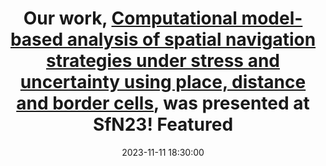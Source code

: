 ---
title: >-
    Our work, <a href="/academic-homepage/assets/images/docs/FENS2024.pdf">Computational model-based analysis of spatial navigation strategies under stress and uncertainty using place, distance and border cells</a>, was presented at <b>SfN23</b>!
    <span class="badge badge-pill badge-info">Featured</span>
date: 2023-11-11 18:30:00
---